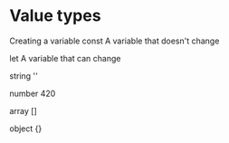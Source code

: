 # Value types

Creating a variable
const
A variable that doesn't change

let 
A variable that can change

string
''

number
420

array
[]

object
{}
